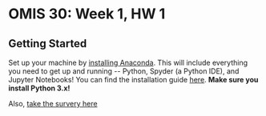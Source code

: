 # OMIS 30: Week 1, HW 1



## Getting Started

Set up your machine by [installing Anaconda](https://www.anaconda.com/download/). This will include everything you need to get up and running -- Python, Spyder (a Python IDE), and Jupyter Notebooks! You can find the installation guide [here](https://github.com/denisvrdoljak/OMIS30_Fall2018/blob/master/AnacondaInstallation.pdf).
**Make sure you install Python 3.x!**

Also, [take the survery here](https://goo.gl/forms/T6EBefwNIvG4EiAN2)
